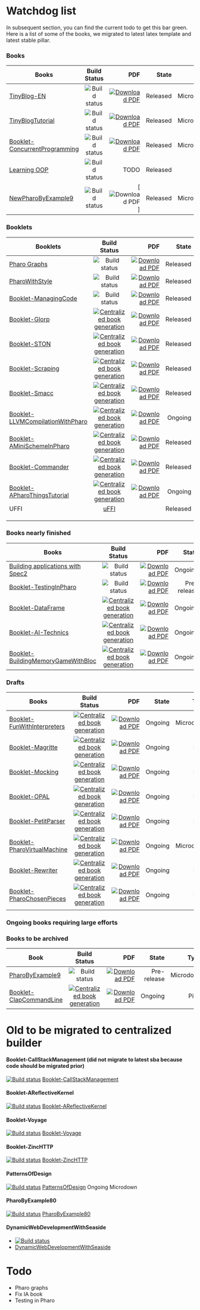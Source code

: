 # Watchdog list

In subsequent section, you can find the current todo to get this bar green. 
Here is a list of some of the books, we migrated to latest latex template and latest stable pillar. 

### Books
| Books                             | Build Status  | PDF   | State | Type  |
| -------------------------------- |:-------------:| -----:| -----:| -----:|
| [TinyBlog-EN](https://github.com/SquareBracketAssociates/TinyBlog-EN) | ![Build status](https://github.com/SquareBracketAssociates/TinyBlog-EN/actions/workflows/main.yml/badge.svg) | [![Download PDF](https://img.shields.io/badge/Download-PDF-9cf.svg)](https://github.com/SquareBracketAssociates/TinyBlog-EN/releases/download/latest/TinyBlog-EN.pdf) | Released | Microdown |
| [TinyBlogTutorial](https://github.com/SquareBracketAssociates/TinyBlogTutorial) | ![Build status](https://github.com/SquareBracketAssociates/TinyBlogTutorial/actions/workflows/main.yml/badge.svg) | [![Download PDF](https://img.shields.io/badge/Download-PDF-9cf.svg)](https://github.com/SquareBracketAssociates/TinyBlogTutorial/releases/download/latest/TinyBlog-FR.pdf) | Released | Microdown |
| [Booklet-ConcurrentProgramming](https://github.com/SquareBracketAssociates/Booklet-ConcurrentProgramming) | ![Build status](https://github.com/SquareBracketAssociates/Booklet-ConcurrentProgramming/actions/workflows/main.yml/badge.svg) | [![Download PDF](https://img.shields.io/badge/Download-PDF-9cf.svg)](https://github.com/SquareBracketAssociates/Booklet-ConcurrentProgramming/releases/download/latest/ConcurrentProgrammingInPharo.pdf) | Released | Microdown |
| [Learning OOP](https://github.com/SquareBracketAssociates/LearningOOPWithPharo) | ![Build status](https://github.com/SquareBracketAssociates/LearningOOPWithPharo/actions/workflows/main.yml/badge.svg) | TODO | Released | Pillar |
| [NewPharoByExample9](https://github.com/SquareBracketAssociates/NewPharoByExample9) | ![Build status](https://github.com/SquareBracketAssociates/NewPharoByExample9/actions/workflows/main.yml/badge.svg) | [![Download PDF](https://img.shields.io/badge/Download-PDF-9cf.svg)] | Released | Microdown |


### Booklets

| Booklets                             | Build Status  | PDF   | State | Type  |
| -------------------------------- |:-------------:| -----:| -----:| -----:|
| [Pharo Graphs](https://github.com/SquareBracketAssociates/Booklet-PharoGraphs) | ![Build status](https://github.com/SquareBracketAssociates/Booklet-PharoGraphs/actions/workflows/main.yml/badge.svg) |  [![Download PDF](https://img.shields.io/badge/Download-PDF-9cf.svg)](https://github.com/SquareBracketAssociates/Booklet-PharoGraphs/releases/download/latest/PharoGraphs.pdf) | Released | Microdown |
| [PharoWithStyle](https://github.com/SquareBracketAssociates/Booklet-PharoWithStyle) | ![Build status](https://github.com/SquareBracketAssociates/Booklet-PharoWithStyle/actions/workflows/main.yml/badge.svg) | [![Download PDF](https://img.shields.io/badge/Download-PDF-9cf.svg)](https://github.com/SquareBracketAssociates/Booklet-PharoWithStyle/releases/download/latest/PharoWithStyle.pdf) | Released | Microdown |
| [Booklet-ManagingCode](https://github.com/SquareBracketAssociates/Booklet-ManagingCode) | ![Build status](https://github.com/SquareBracketAssociates/Booklet-ManagingCode/actions/workflows/main.yml/badge.svg) | [![Download PDF](https://img.shields.io/badge/Download-PDF-9cf.svg)](https://github.com/SquareBracketAssociates/Booklet-ManagingCode/releases/download/latest/ManagingCodeInPharo.pdf) | Released | Pillar |
| [Booklet-Glorp](https://github.com/SquareBracketAssociates/Booklet-Glorp) | [![Centralized book generation](https://github.com/SquareBracketAssociates/Booklet-Glorp/actions/workflows/main.yml/badge.svg)](https://github.com/SquareBracketAssociates/Booklet-Glorp/actions/workflows/main.yml) | [![Download PDF](https://img.shields.io/badge/Download-PDF-9cf.svg)](https://github.com/SquareBracketAssociates/Booklet-Glorp/releases/download/latest/glorp.pdf) | Released | Microdown |
| [Booklet-STON](https://github.com/SquareBracketAssociates/Booklet-STON) | [![Centralized book generation](https://github.com/SquareBracketAssociates/Booklet-STON/actions/workflows/main.yml/badge.svg)](https://github.com/SquareBracketAssociates/Booklet-STON/actions/workflows/main.yml) | [![Download PDF](https://img.shields.io/badge/Download-PDF-9cf.svg)](https://github.com/SquareBracketAssociates/Booklet-STON/releases/download/latest/ston.pdf) | Released | Pillar |
| [Booklet-Scraping](https://github.com/SquareBracketAssociates/Booklet-Scraping) | [![Centralized book generation](https://github.com/SquareBracketAssociates/Booklet-Scraping/actions/workflows/main.yml/badge.svg)](https://github.com/SquareBracketAssociates/Booklet-Scraping/actions/workflows/main.yml) | [![Download PDF](https://img.shields.io/badge/Download-PDF-9cf.svg)](https://github.com/SquareBracketAssociates/Booklet-Scraping/releases/download/latest/scrapping-wip.pdf) | Released | Microdown |
| [Booklet-Smacc](https://github.com/SquareBracketAssociates/Booklet-Smacc) | [![Centralized book generation](https://github.com/SquareBracketAssociates/Booklet-Smacc/actions/workflows/main.yml/badge.svg)](https://github.com/SquareBracketAssociates/Booklet-Smacc/actions/workflows/main.yml) | [![Download PDF](https://img.shields.io/badge/Download-PDF-9cf.svg)](https://github.com/SquareBracketAssociates/Booklet-Smacc/releases/download/latest/smacc-wip.pdf) | Released | Pillar |
| [Booklet-LLVMCompilationWithPharo](https://github.com/SquareBracketAssociates/Booklet-LLVMCompilationWithPharo) | [![Centralized book generation](https://github.com/SquareBracketAssociates/Booklet-LLVMCompilationWithPharo/actions/workflows/main.yml/badge.svg)](https://github.com/SquareBracketAssociates/Booklet-LLVMCompilationWithPharo/actions/workflows/main.yml) | [![Download PDF](https://img.shields.io/badge/Download-PDF-9cf.svg)](https://github.com/SquareBracketAssociates/Booklet-LLVMCompilationWithPharo/releases/download/latest/LLVM-C-Tutorial-WIP.pdf) | Ongoing | Pillar |
| [Booklet-AMiniSchemeInPharo](https://github.com/SquareBracketAssociates/Booklet-AMiniSchemeInPharo) | [![Centralized book generation](https://github.com/SquareBracketAssociates/Booklet-AMiniSchemeInPharo/actions/workflows/main.yml/badge.svg)](https://github.com/SquareBracketAssociates/Booklet-AMiniSchemeInPharo/actions/workflows/main.yml) | [![Download PDF](https://img.shields.io/badge/Download-PDF-9cf.svg)](https://github.com/SquareBracketAssociates/Booklet-AMiniSchemeInPharo/releases/download/latest/AMiniScheme-wip.pdf) | Released | Microdown |
| [Booklet-Commander](https://github.com/SquareBracketAssociates/Booklet-Commander) | [![Centralized book generation](https://github.com/SquareBracketAssociates/Booklet-Commander/actions/workflows/main.yml/badge.svg)](https://github.com/SquareBracketAssociates/Booklet-Commander/actions/workflows/main.yml) | [![Download PDF](https://img.shields.io/badge/Download-PDF-9cf.svg)](https://github.com/SquareBracketAssociates/Booklet-Commander/releases/download/latest/Commander-wip.pdf) | Released | Microdown |
| [Booklet-APharoThingsTutorial](https://github.com/SquareBracketAssociates/Booklet-APharoThingsTutorial) | [![Centralized book generation](https://github.com/SquareBracketAssociates/Booklet-APharoThingsTutorial/actions/workflows/main.yml/badge.svg)](https://github.com/SquareBracketAssociates/Booklet-APharoThingsTutorial/actions/workflows/main.yml) | [![Download PDF](https://img.shields.io/badge/Download-PDF-9cf.svg)](https://github.com/SquareBracketAssociates/Booklet-APharoThingsTutorial/releases/download/latest/PharoThings-wip.pdf) | Ongoing | Pillar |
| UFFI | [uFFI](https://github.com/SquareBracketAssociates/booklet-uFFI)   |  |Released  | Microdown |
|  |  |  |  |  |
|  |  |  |  |  |
|  |  |  |  |  |

### Books nearly finished
| Books                             | Build Status  | PDF   | State | Type  |
| -------------------------------- |:-------------:| -----:| -----:| -----:|
| [Building applications with Spec2](https://github.com/SquareBracketAssociates/BuildingApplicationWithSpec2) | ![Build status](https://github.com/SquareBracketAssociates/BuildingApplicationWithSpec2/actions/workflows/main.yml/badge.svg) | [![Download PDF](https://img.shields.io/badge/Download-PDF-9cf.svg)](https://github.com/SquareBracketAssociates/BuildingApplicationWithSpec2/releases/download/latest/Spec2-wip.pdf) | Ongoing | Microdown |
| [Booklet-TestingInPharo](https://github.com/SquareBracketAssociates/Booklet-TestingInPharo) | ![Build status](https://github.com/SquareBracketAssociates/Booklet-TestingInPharo/actions/workflows/main.yml/badge.svg) | [![Download PDF](https://img.shields.io/badge/Download-PDF-9cf.svg)](https://github.com/SquareBracketAssociates/Booklet-TestingInPharo/releases/download/latest/TestingInPharo.pdf) | Pre-release | Microdown |
| [Booklet-DataFrame](https://github.com/SquareBracketAssociates/Booklet-DataFrame) | [![Centralized book generation](https://github.com/SquareBracketAssociates/Booklet-DataFrame/actions/workflows/main.yml/badge.svg)](https://github.com/SquareBracketAssociates/Booklet-DataFrame/actions/workflows/main.yml) | [![Download PDF](https://img.shields.io/badge/Download-PDF-9cf.svg)](https://github.com/SquareBracketAssociates/Booklet-DataFrame/releases/download/latest/DataFrame-wip.pdf) | Ongoing | Microdown |
| [Booklet-AI-Technics](https://github.com/SquareBracketAssociates/Booklet-AI-Technics) | [![Centralized book generation](https://github.com/SquareBracketAssociates/Booklet-AI-Technics/actions/workflows/main.yml/badge.svg)](https://github.com/SquareBracketAssociates/Booklet-AI-Technics/actions/workflows/main.yml) | [![Download PDF](https://img.shields.io/badge/Download-PDF-9cf.svg)](https://github.com/SquareBracketAssociates/Booklet-AI-Tecnics/releases/download/latest/AI-Technics.pdf) | Ongoing | Pillar |
| [Booklet-BuildingMemoryGameWithBloc](https://github.com/SquareBracketAssociates/Booklet-BuildingMemoryGameWithBloc) | [![Centralized book generation](https://github.com/SquareBracketAssociates/Booklet-BuildingMemoryGameWithBloc/actions/workflows/main.yml/badge.svg)](https://github.com/SquareBracketAssociates/Booklet-BuildingMemoryGameWithBloc/actions/workflows/main.yml) | [![Download PDF](https://img.shields.io/badge/Download-PDF-9cf.svg)](https://github.com/SquareBracketAssociates/Booklet-BuildingMemoryGameWithBloc/releases/download/latest/MemoryGame-wip.pdf) | Ongoing | Pillar |


### Drafts
| Books                             | Build Status  | PDF   | State | Type  |
| -------------------------------- |:-------------:| -----:| -----:| -----:|
| [Booklet-FunWithInterpreters](https://github.com/SquareBracketAssociates/Booklet-FunWithInterpreters) | [![Centralized book generation](https://github.com/SquareBracketAssociates/Booklet-FunWithInterpreters/actions/workflows/main.yml/badge.svg)](https://github.com/SquareBracketAssociates/Booklet-FunWithInterpreters/actions/workflows/main.yml) | [![Download PDF](https://img.shields.io/badge/Download-PDF-9cf.svg)](https://github.com/SquareBracketAssociates/Booklet-FunWithInterpreters/releases/download/latest/fun-with-interpreters-wip.pdf) | Ongoing | Microdown |
| [Booklet-Magritte](https://github.com/SquareBracketAssociates/Booklet-Magritte) | [![Centralized book generation](https://github.com/SquareBracketAssociates/Booklet-Magritte/actions/workflows/main.yml/badge.svg)](https://github.com/SquareBracketAssociates/Booklet-Magritte/actions/workflows/main.yml) | [![Download PDF](https://img.shields.io/badge/Download-PDF-9cf.svg)](https://github.com/SquareBracketAssociates/Booklet-Maggrite/releases/download/latest/magritte-wip.pdf) | Ongoing | Pillar |
| [Booklet-Mocking](https://github.com/SquareBracketAssociates/Booklet-Mocking) | [![Centralized book generation](https://github.com/SquareBracketAssociates/Booklet-Mocking/actions/workflows/main.yml/badge.svg)](https://github.com/SquareBracketAssociates/Booklet-Mocking/actions/workflows/main.yml) | [![Download PDF](https://img.shields.io/badge/Download-PDF-9cf.svg)](https://github.com/SquareBracketAssociates/Booklet-Mocking/releases/download/latest/mocking-wip.pdf) | Ongoing | Pillar |
| [Booklet-OPAL](https://github.com/SquareBracketAssociates/Booklet-OPAL) | [![Centralized book generation](https://github.com/SquareBracketAssociates/Booklet-OPAL/actions/workflows/main.yml/badge.svg)](https://github.com/SquareBracketAssociates/Booklet-OPAL/actions/workflows/main.yml) | [![Download PDF](https://img.shields.io/badge/Download-PDF-9cf.svg)](https://github.com/SquareBracketAssociates/Booklet-OPAL/releases/download/latest/Opal-wip.pdf) | Ongoing | Pillar |
| [Booklet-PetitParser](https://github.com/SquareBracketAssociates/Booklet-PetitParser) | [![Centralized book generation](https://github.com/SquareBracketAssociates/Booklet-PetitParser/actions/workflows/main.yml/badge.svg)](https://github.com/SquareBracketAssociates/Booklet-PetitParser/actions/workflows/main.yml) | [![Download PDF](https://img.shields.io/badge/Download-PDF-9cf.svg)](https://github.com/SquareBracketAssociates/Booklet-OPAL/releases/download/latest/PetitParser-wip.pdf) | Ongoing | Pillar |
| [Booklet-PharoVirtualMachine](https://github.com/SquareBracketAssociates/Booklet-PharoVirtualMachine) | [![Centralized book generation](https://github.com/SquareBracketAssociates/Booklet-PharoVirtualMachine/actions/workflows/main.yml/badge.svg)](https://github.com/SquareBracketAssociates/Booklet-PharoVirtualMachine/actions/workflows/main.yml) | [![Download PDF](https://img.shields.io/badge/Download-PDF-9cf.svg)](https://github.com/SquareBracketAssociates/Booklet-PharoVirtualMachine/releases/download/latest/vm-wip.pdf) | Ongoing | Microdown |
| [Booklet-Rewriter](https://github.com/SquareBracketAssociates/Booklet-Rewriter) | [![Centralized book generation](https://github.com/SquareBracketAssociates/Booklet-Rewriter/actions/workflows/main.yml/badge.svg)](https://github.com/SquareBracketAssociates/Booklet-Rewriter/actions/workflows/main.yml) | [![Download PDF](https://img.shields.io/badge/Download-PDF-9cf.svg)](https://github.com/SquareBracketAssociates/Booklet-Rewriter/releases/download/latest/rewriter-wip.pdf) | Ongoing | Pillar |
| [Booklet-PharoChosenPieces](https://github.com/SquareBracketAssociates/Booklet-PharoChosenPieces) | [![Centralized book generation](https://github.com/SquareBracketAssociates/Booklet-PharoChosenPieces/actions/workflows/main.yml/badge.svg)](https://github.com/SquareBracketAssociates/Booklet-PharoChosenPieces/actions/workflows/main.yml) | [![Download PDF](https://img.shields.io/badge/Download-PDF-9cf.svg)](https://github.com/SquareBracketAssociates/Booklet-PharoChosenPieces/releases/download/latest/chosenpieces-wip.pdf) | Ongoing |  Pillar |
|  |  |  |  |  |

### Ongoing books requiring large efforts

### Books to be archived

| Book                             | Build Status  | PDF   | State | Type  |
| -------------------------------- |:-------------:| -----:| -----:| -----:|
| [PharoByExample9](https://github.com/SquareBracketAssociates/PharoByExample9) | ![Build status](https://github.com/SquareBracketAssociates/PharoByExample9/actions/workflows/main.yml/badge.svg) | [![Download PDF](https://img.shields.io/badge/Download-PDF-9cf.svg)](https://github.com/SquareBracketAssociates/PharoByExample9/releases/download/latest/PBE9-wip.pdf) | Pre-release | Microdown |
| [Booklet-ClapCommandLine](https://github.com/SquareBracketAssociates/Booklet-ClapCommandLine) | [![Centralized book generation](https://github.com/SquareBracketAssociates/Booklet-ClapCommandLine/actions/workflows/main.yml/badge.svg)](https://github.com/SquareBracketAssociates/Booklet-ClapCommandLine/actions/workflows/main.yml) | [![Download PDF](https://img.shields.io/badge/Download-PDF-9cf.svg)](https://github.com/SquareBracketAssociates/Booklet-ClapCommandLine/releases/download/latest/Clap-wip.pdf) | Ongoing | Pillar |

# Old to be migrated to centralized builder

#### Booklet-CallStackManagement (did not migrate to latest sba because code should be migrated prior)
[![Build status](https://travis-ci.com/SquareBracketAssociates/Booklet-CallStackManagement.svg?branch=master)](https://travis-ci.com/github/SquareBracketAssociates/Booklet-CallStackManagement) [Booklet-CallStackManagement](https://github.com/SquareBracketAssociates/Booklet-CallStackManagement)

#### Booklet-AReflectiveKernel
[![Build status](https://travis-ci.com/SquareBracketAssociates/Booklet-AReflectiveKernel.svg?branch=master)](https://travis-ci.com/github/SquareBracketAssociates/Booklet-AReflectiveKernel) [Booklet-AReflectiveKernel](https://github.com/SquareBracketAssociates/Booklet-AReflectiveKernel)


#### Booklet-Voyage
[![Build status](https://travis-ci.com/SquareBracketAssociates/Booklet-Voyage.svg?branch=master)](https://travis-ci.com/github/SquareBracketAssociates/Booklet-Voyage) [Booklet-Voyage](https://github.com/SquareBracketAssociates/Booklet-Voyage)

#### Booklet-ZincHTTP
[![Build status](https://travis-ci.com/SquareBracketAssociates/Booklet-ZincHTTP.svg?branch=master)](https://travis-ci.com/github/SquareBracketAssociates/Booklet-ZincHTTP) [Booklet-ZincHTTP](https://github.com/SquareBracketAssociates/Booklet-ZincHTTP)

#### PatternsOfDesign
[![Build status](https://travis-ci.com/SquareBracketAssociates/PatternsOfDesign.svg?branch=master)](https://travis-ci.com/github/SquareBracketAssociates/PatternsOfDesign) [PatternsOfDesign](https://github.com/SquareBracketAssociates/PatternsOfDesign) Ongoing Microdown

#### PharoByExample80
[![Build status](https://travis-ci.com/SquareBracketAssociates/PharoByExample80.svg?branch=master)](https://travis-ci.com/github/SquareBracketAssociates/PharoByExample80) [PharoByExample80](https://github.com/SquareBracketAssociates/PharoByExample80)

#### DynamicWebDevelopmentWithSeaside
- [![Build status](https://travis-ci.com/SquareBracketAssociates/DynamicWebDevelopmentWithSeaside.svg?branch=master)](https://travis-ci.com/github/SquareBracketAssociates/DynamicWebDevelopmentWithSeaside) 
- [DynamicWebDevelopmentWithSeaside](https://github.com/SquareBracketAssociates/DynamicWebDevelopmentWithSeaside)


# Todo
- Pharo graphs
- Fix IA book
- Testing in Pharo




